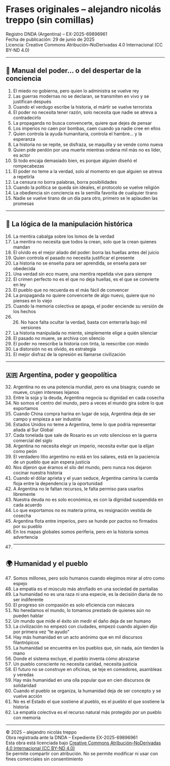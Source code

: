 # Frases originales – alejandro nicolás treppo (sin comillas)

Registro DNDA (Argentina) – EX-2025-69896961  
Fecha de publicación: 29 de junio de 2025  
Licencia: Creative Commons Atribución–NoDerivadas 4.0 Internacional (CC BY-ND 4.0)

---

## 🧠 Manual del poder… o del despertar de la conciencia

1. El miedo no gobierna, pero quien lo administra se vuelve rey  
2. Las guerras modernas no se declaran, se transmiten en vivo y se justifican después  
3. Cuando el verdugo escribe la historia, el mártir se vuelve terrorista  
4. El poder no necesita tener razón, solo necesita que nadie se atreva a contradecirlo  
5. La propaganda no busca convencerte, quiere que dejes de pensar  
6. Los imperios no caen por bombas, caen cuando ya nadie cree en ellos  
7. Quien controla la ayuda humanitaria, controla el hambre… y la esperanza  
8. La historia no se repite, se disfraza, se maquilla y se vende como nueva  
9. Quien pide perdón por una muerte mientras ordena mil más no es líder, es actor  
10. Si todo encaja demasiado bien, es porque alguien diseñó el rompecabezas  
11. El poder no teme a la verdad, solo al momento en que alguien se atreva a repetirla  
12. La censura no borra palabras, borra posibilidades  
13. Cuando la política se queda sin ideales, el protocolo se vuelve religión  
14. La obediencia sin conciencia es la semilla favorita de cualquier tirano  
15. Nadie se vuelve tirano de un día para otro, primero se le aplauden las promesas  

---

## 🧩 La lógica de la manipulación histórica

16. La mentira cabalga sobre los lomos de la verdad  
17. La mentira no necesita que todos la crean, solo que la crean quienes mandan  
18. El olvido es el mejor aliado del poder: borra las huellas antes del juicio  
19. Quien controla el pasado no necesita justificar el presente  
20. La historia no se enseña para ser aprendida, se enseña para ser obedecida  
21. Una verdad sin eco muere, una mentira repetida vive para siempre  
22. El crimen perfecto no es el que no deja huellas, es el que se convierte en ley  
23. El pueblo que no recuerda es el más fácil de convencer  
24. La propaganda no quiere convencerte de algo nuevo, quiere que no pienses en lo viejo  
25. Cuando la memoria colectiva se apaga, el poder enciende su versión de los hechos
26. 26. No hace falta ocultar la verdad, basta con enterrarla bajo mil versiones  
27. La historia manipulada no miente, simplemente elige a quién silenciar  
28. El pasado no muere, se archiva con silencio  
29. El poder no reescribe la historia con tinta, la reescribe con miedo  
30. La distorsión no es olvido, es estrategia  
31. El mejor disfraz de la opresión es llamarse civilización  

---

## 🇦🇷 Argentina, poder y geopolítica

32. Argentina no es una potencia mundial, pero es una bisagra; cuando se mueve, crujen intereses lejanos  
33. Entre la soja y la deuda, Argentina negocia su dignidad en cada cosecha  
34. No somos el centro del mundo, pero a veces el mundo gira sobre lo que exportamos  
35. Cuando China compra harina en lugar de soja, Argentina deja de ser campo y empieza a ser industria  
36. Estados Unidos no teme a Argentina, teme lo que podría representar aliada al Sur Global  
37. Cada tonelada que sale de Rosario es un voto silencioso en la guerra comercial del siglo  
38. Argentina no necesita elegir un imperio, necesita evitar que la elijan como peón  
39. El verdadero litio argentino no está en los salares, está en la paciencia de un pueblo que aún espera justicia  
40. Nos dijeron que éramos el silo del mundo, pero nunca nos dejaron cocinar nuestra historia  
41. Cuando el dólar aprieta y el yuan seduce, Argentina camina la cuerda floja entre la dependencia y la oportunidad  
42. A Argentina no le faltan recursos, le falta permiso para usarlos libremente  
43. Nuestra deuda no es solo económica, es con la dignidad suspendida en cada acuerdo  
44. Lo que exportamos no es materia prima, es resignación vestida de cosecha  
45. Argentina flota entre imperios, pero se hunde por pactos no firmados por su pueblo  
46. En los mapas globales somos periferia, pero en la historia somos advertencia
47. ---

## 🌍 Humanidad y el pueblo

47. Somos millones, pero solo humanos cuando elegimos mirar al otro como espejo  
48. La empatía es el músculo más atrofiado en una sociedad de pantallas  
49. La humanidad no es una raza ni una especie, es la decisión diaria de no ser indiferente  
50. El progreso sin compasión es solo eficiencia con máscara  
51. No heredamos el mundo, lo tomamos prestado de quienes aún no pueden hablar  
52. Un mundo que mide el éxito sin medir el daño deja de ser humano  
53. La civilización no empezó con ciudades, empezó cuando alguien dijo por primera vez “te ayudo”  
54. Hay más humanidad en un acto anónimo que en mil discursos filantrópicos  
55. La humanidad se encuentra en los pueblos que, sin nada, aún tienden la mano  
56. Donde el sistema excluye, el pueblo inventa cómo abrazarse  
57. Un pueblo consciente no necesita caridad, necesita justicia  
58. El futuro no se construye en oficinas, se teje en comedores, asambleas y veredas  
59. Hay más humanidad en una olla popular que en cien discursos de solidaridad  
60. Cuando el pueblo se organiza, la humanidad deja de ser concepto y se vuelve acción  
61. No es el Estado el que sostiene al pueblo, es el pueblo el que sostiene la historia  
62. La empatía colectiva es el recurso natural más protegido por un pueblo con memoria  

---

© 2025 – alejandro nicolás treppo  
Obra registrada ante la DNDA – Expediente EX-2025-69896961  
Esta obra está licenciada bajo [Creative Commons Atribución–NoDerivadas 4.0 Internacional (CC BY-ND 4.0)](https://creativecommons.org/licenses/by-nd/4.0/)  
Se permite compartir con atribución. No se permite modificar ni usar con fines comerciales sin consentimiento
